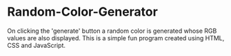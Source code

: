 # Random-Color-Generator
On clicking the 'generate' button a random color is generated whose RGB values are also displayed. This is a simple fun program created using HTML, CSS and JavaScript.
